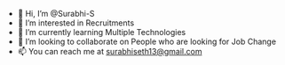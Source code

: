 - 👋 Hi, I’m @Surabhi-S
- 👀 I’m interested in Recruitments
- 🌱 I’m currently learning Multiple Technologies
- 💞️ I’m looking to collaborate on People who are looking for Job Change
- 📫 You can reach me at surabhiseth13@gmail.com

<!---
Surabhi-S/Surabhi-S is a ✨ special ✨ repository because its `README.md` (this file) appears on your GitHub profile.
You can click the Preview link to take a look at your changes.
--->

